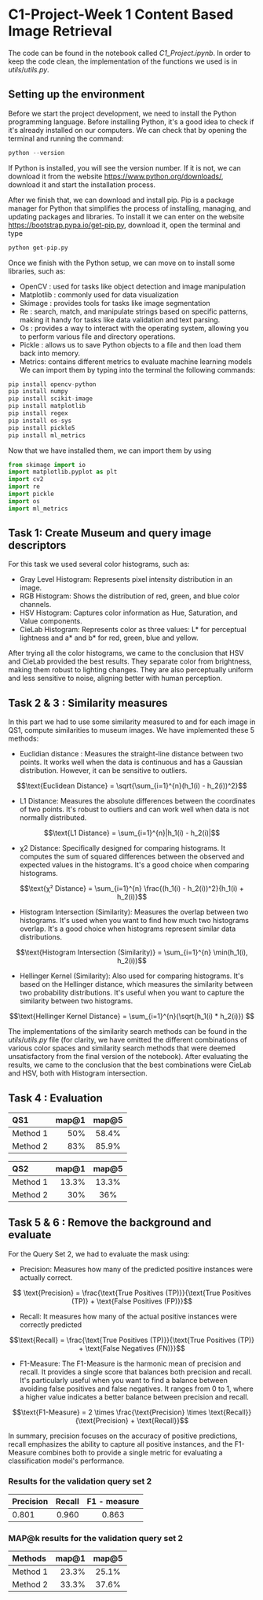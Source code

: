 # C1-Project-Week 1 Content Based Image Retrieval

The code can be found in the notebook called _C1_Project.ipynb_. In order to keep the code clean, the implementation of the functions we used is in _utils_/_utils.py_.

## Setting up the environment

Before we start the project development, we need to install the Python programming language. Before installing Python, it's a good idea  to check if it's already installed on our computers. We can check that by opening the terminal and running the command: 

 ```python
python --version
```
  If Python is installed, you will see the version number. If it is not, we can download it from
  the website https://www.python.org/downloads/, download it and start the installation process.
  
  After we finish that, we can download and install pip. Pip is a package manager for Python
  that simplifies the process of installing, managing, and updating packages and libraries.
  To install it we can enter on the website https://bootstrap.pypa.io/get-pip.py, download it, 
  open the terminal and type
  
   ```python
  python get-pip.py
  ```

  Once we finish with the Python setup, we can move on to install some libraries, such as:
  - OpenCV : used for tasks like object detection and image manipulation
  - Matplotlib :  commonly used for data visualization
  - Skimage : provides tools for tasks like image segmentation
  - Re : search, match, and manipulate strings based on specific patterns, making it handy
for tasks like data validation and text parsing.
  - Os : provides a way to interact with the operating system, allowing you to perform various file and directory operations.
  - Pickle : allows us to save Python objects to a file and then load them back into memory.
  - Metrics: contains different metrics to evaluate machine learning models
  We can import them by typing into the terminal the following commands:
  
```python
pip install opencv-python
pip install numpy
pip install scikit-image
pip install matplotlib
pip install regex
pip install os-sys
pip install pickle5
pip install ml_metrics
```

  Now that we have installed them, we can import them by using
  
```python
from skimage import io
import matplotlib.pyplot as plt
import cv2
import re
import pickle
import os
import ml_metrics
```

## Task 1: Create Museum and query image descriptors 
  For this task we used several color histograms, such as:
  - Gray Level Histogram: Represents pixel intensity distribution in an image.
  - RGB Histogram: Shows the distribution of red, green, and blue color channels.
  - HSV Histogram: Captures color information as Hue, Saturation, and Value components.
  - CieLab Histogram: Represents color as three values: L* for perceptual lightness and a* and b* for red, green, blue and yellow.

After trying all the color histograms, we came to the conclusion that HSV and CieLab provided the best results. They separate color from brightness, making them robust to lighting changes. They are also perceptually uniform and less sensitive to noise, aligning better with human perception. 

## Task 2 & 3 : Similarity measures

In this part we had to use some similarity measured to and for each image in QS1, compute similarities to museum images. We have implemented these 5 methods:
- Euclidian distance : Measures the straight-line distance between two points. It works well when the data is continuous and has a Gaussian distribution. However, it can be sensitive to outliers.
```math
\text{Euclidean Distance} = \sqrt{\sum_{i=1}^{n}(h_1(i) - h_2(i))^2}
```
- L1 Distance: Measures the absolute differences between the coordinates of two points. It's robust to outliers and can work well when data is not normally distributed.
```math
\text{L1 Distance} = \sum_{i=1}^{n}|h_1(i) - h_2(i)|
```
  
- χ2 Distance: Specifically designed for comparing histograms. It computes the sum of squared differences between the observed and expected values in the histograms. It's a good choice when comparing histograms.
```math
\text{χ² Distance} = \sum_{i=1}^{n} \frac{(h_1(i) - h_2(i))^2}{h_1(i) + h_2(i)}
```

- Histogram Intersection (Similarity): Measures the overlap between two histograms. It's used when you want to find how much two histograms overlap. It's a good choice when histograms represent similar data distributions.
```math
\text{Histogram Intersection (Similarity)} = \sum_{i=1}^{n} \min(h_1(i), h_2(i))
```

- Hellinger Kernel (Similarity): Also used for comparing histograms. It's based on the Hellinger distance, which measures the similarity between two probability distributions. It's useful when you want to capture the similarity between two histograms.
```math
\text{Hellinger Kernel Distance} = \sum_{i=1}^{n}(\sqrt{h_1(i) * h_2(i)})  
```

The implementations of the similarity search methods can be found in the _utils_/_utils.py_ file (for clarity, we have omitted the different combinations of various color spaces and similarity search methods that were deemed unsatisfactory from the final version of the notebook). After evaluating the results, we came to the conclusion that the best combinations were CieLab and HSV, both with Histogram intersection.

## Task 4 : Evaluation

QS1 | map@1 | map@5
| :--- | ---: | :---:
Method 1   | 50% | 58.4%
Method 2   | 83% | 85.9%

QS2 | map@1 | map@5
| :--- | ---: | :---:
Method 1   | 13.3% | 13.3%
Method 2   | 30% | 36%

## Task 5 & 6 : Remove the background and evaluate 

For the Query Set 2, we had to evaluate the mask using:
- Precision: Measures how many of the predicted positive instances were actually correct.
```math

\text{Precision} = \frac{\text{True Positives (TP)}}{\text{True Positives (TP)} + \text{False Positives (FP)}}
```
- Recall: It measures how many of the actual positive instances were correctly predicted
```math
\text{Recall} = \frac{\text{True Positives (TP)}}{\text{True Positives (TP)} + \text{False Negatives (FN)}}
```

- F1-Measure: The F1-Measure is the harmonic mean of precision and recall. It provides a single score that balances both precision and recall. It's particularly useful when you want to find a balance between avoiding false positives and false negatives. It ranges from 0 to 1, where a higher value indicates a better balance between precision and recall.
```math
\text{F1-Measure} = 2 \times \frac{\text{Precision} \times \text{Recall}}{\text{Precision} + \text{Recall}}
```
In summary, precision focuses on the accuracy of positive predictions, recall emphasizes the ability to capture all positive instances, and the F1-Measure combines both to provide a single metric for evaluating a classification model's performance.

### Results for the validation query set 2

 Precision | Recall | F1 - measure
| :--- | ---: | :---:
  0.801 | 0.960 | 0.863



### MAP@k results for the validation query set 2
Methods | map@1 | map@5
| :--- | ---: | :---:
Method 1   | 23.3% | 25.1%
Method 2   | 33.3% | 37.6%
